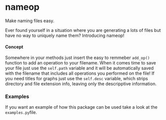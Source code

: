 # nameop
Make naming files easy.

Ever found yourself in a situation where you are generating a lots of files but have no way to uniquely name them?
Introducing nameop!

#### Concept
Somewhere in your methods just insert the easy to remmeber `add_op()` function to add an operation to your filename. When it comes time to save your file just use the `self.path` variable and it will be automatically saved with the filename that includes all operations you performed on the file! If you need titles for graphs just use the `self.desc` variable, which strips directory and file extension info, leaving only the descripptive information.

### Examples
If you want an example of how this package can be used take a look at the `examples.py`file. 
